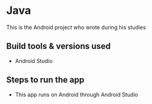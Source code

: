 # Java
This is the Android project who wrote during his studies

## Build tools & versions used
- Android Studio

## Steps to run the app
- This app runs on Android through Android Studio
